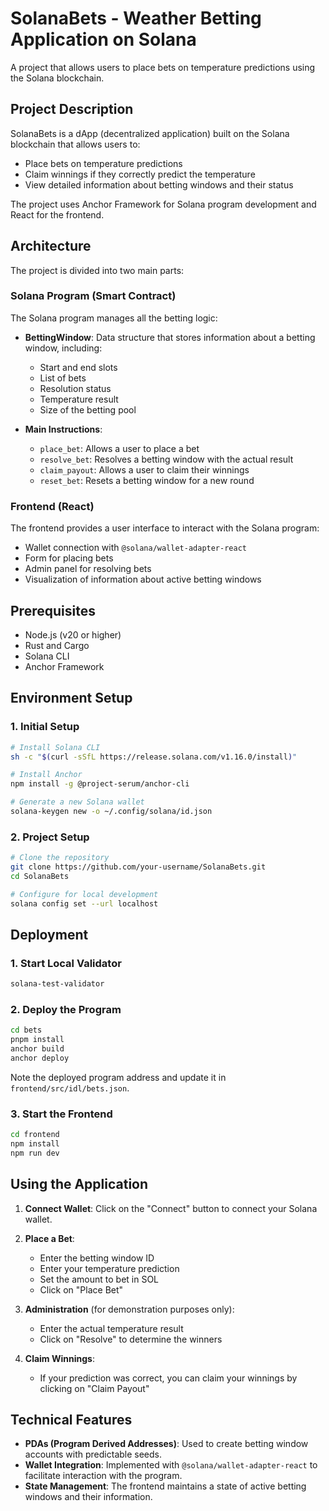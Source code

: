 # SolanaBets - Weather Betting Application on Solana

A project that allows users to place bets on temperature predictions using the Solana blockchain.

## Project Description

SolanaBets is a dApp (decentralized application) built on the Solana blockchain that allows users to:

- Place bets on temperature predictions
- Claim winnings if they correctly predict the temperature
- View detailed information about betting windows and their status

The project uses Anchor Framework for Solana program development and React for the frontend.

## Architecture

The project is divided into two main parts:

### Solana Program (Smart Contract)

The Solana program manages all the betting logic:

- **BettingWindow**: Data structure that stores information about a betting window, including:
  - Start and end slots
  - List of bets
  - Resolution status
  - Temperature result
  - Size of the betting pool

- **Main Instructions**:
  - `place_bet`: Allows a user to place a bet
  - `resolve_bet`: Resolves a betting window with the actual result
  - `claim_payout`: Allows a user to claim their winnings
  - `reset_bet`: Resets a betting window for a new round

### Frontend (React)

The frontend provides a user interface to interact with the Solana program:

- Wallet connection with `@solana/wallet-adapter-react`
- Form for placing bets
- Admin panel for resolving bets
- Visualization of information about active betting windows

## Prerequisites

- Node.js (v20 or higher)
- Rust and Cargo
- Solana CLI
- Anchor Framework

## Environment Setup

### 1. Initial Setup

```bash
# Install Solana CLI
sh -c "$(curl -sSfL https://release.solana.com/v1.16.0/install)"

# Install Anchor
npm install -g @project-serum/anchor-cli

# Generate a new Solana wallet
solana-keygen new -o ~/.config/solana/id.json
```

### 2. Project Setup

```bash
# Clone the repository
git clone https://github.com/your-username/SolanaBets.git
cd SolanaBets

# Configure for local development
solana config set --url localhost
```

## Deployment

### 1. Start Local Validator

```bash
solana-test-validator
```

### 2. Deploy the Program

```bash
cd bets
pnpm install
anchor build
anchor deploy
```

Note the deployed program address and update it in `frontend/src/idl/bets.json`.

### 3. Start the Frontend

```bash
cd frontend
npm install
npm run dev
```

## Using the Application

1. **Connect Wallet**: Click on the "Connect" button to connect your Solana wallet.

2. **Place a Bet**:
   - Enter the betting window ID
   - Enter your temperature prediction
   - Set the amount to bet in SOL
   - Click on "Place Bet"

3. **Administration** (for demonstration purposes only):
   - Enter the actual temperature result
   - Click on "Resolve" to determine the winners

4. **Claim Winnings**:
   - If your prediction was correct, you can claim your winnings by clicking on "Claim Payout"

## Technical Features

- **PDAs (Program Derived Addresses)**: Used to create betting window accounts with predictable seeds.
- **Wallet Integration**: Implemented with `@solana/wallet-adapter-react` to facilitate interaction with the program.
- **State Management**: The frontend maintains a state of active betting windows and their information.

